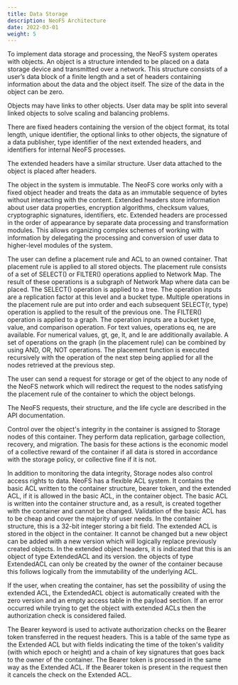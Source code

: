 ```yaml
---
title: Data Storage 
description: NeoFS Architecture
date: 2022-03-01
weight: 5
---
```


To implement data storage and processing, the NeoFS system operates with objects. An object is a structure intended to be placed on a data storage device and transmitted over a network. This structure consists of a user’s data block of a finite length and a set of headers containing information about the data and the object itself. The size of the data in the object can be zero.

Objects may have links to other objects. User data may be split into several linked objects to solve scaling and balancing problems.

There are fixed headers containing the version of the object format, its total length, unique identifier, the optional links to other objects, the signature of a data publisher, type identifier of the next extended headers, and identifiers for internal NeoFS processes.

The extended headers have a similar structure. User data attached to the object is placed after headers.

The object in the system is immutable. The NeoFS core works only with a fixed object header and treats the data as an immutable sequence of bytes without interacting with the content. Extended headers store information about user data properties, encryption algorithms, checksum values, cryptographic signatures, identifiers, etc. Extended headers are processed in the order of appearance by separate data processing and transformation modules. This allows organizing complex schemes of working with information by delegating the processing and conversion of user data to higher-level modules of the system.

The user can define a placement rule and ACL to an owned container. That placement rule is applied to all stored objects. The placement rule consists of a set of SELECT() or FILTER() operations applied to Network Map. The result of these operations is a subgraph of Network Map where data can be placed. The SELECT() operation is applied to a tree. The operation inputs are a replication factor at this level and a bucket type. Multiple operations in the placement rule are put into order and each subsequent SELECT(r, type) operation is applied to the result of the previous one. The FILTER() operation is applied to a graph. The operation inputs are a bucket type, value, and comparison operation. For text values, operations eq, ne are available. For numerical values, gt, ge, lt, and le are additionally available. A set of operations on the graph (in the placement rule) can be combined by using AND, OR, NOT operations. The placement function is executed recursively with the operation of the next step being applied for all the nodes retrieved at the previous step. 

The user can send a request for storage or get of the object to any node of the NeoFS network which will redirect the request to the nodes satisfying the placement rule of the container to which the object belongs.

The NeoFS requests, their structure, and the life cycle are described in the API documentation.

Control over the object's integrity in the container is assigned to Storage nodes of this container. They perform data replication, garbage collection, recovery, and migration. The basis for these actions is the economic model of a collective reward of the container if all data is stored in accordance with the storage policy, or collective fine if it is not.

In addition to monitoring the data integrity, Storage nodes also control access rights to data. NeoFS has a flexible ACL system. It contains the basic ACL written to the container structure, bearer token, and the extended ACL, if it is allowed in the basic ACL, in the container object. The basic ACL is written into the container structure and, as a result, is created together with the container and cannot be changed. Validation of the basic ACL has to be cheap and cover the majority of user needs. In the container structure, this is a 32-bit integer storing a bit field. The extended ACL is stored in the object in the container. It cannot be changed but a new object can be added with a new version which will logically replace previously created objects. In the extended object headers, it is indicated that this is an object of type ExtendedACL and its version. the objects of type ExtendedACL can only be created by the owner of the container because this follows logically from the immutability of the underlying ACL.

If the user, when creating the container, has set the possibility of using the extended ACL, the ExtendedACL object is automatically created with the zero version and an empty access table in the payload section. If an error occurred while trying to get the object with extended ACLs then the authorization check is considered failed. 

The Bearer keyword is used to activate authorization checks on the Bearer token transferred in the request headers. This is a table of the same type as the Extended ACL but with fields indicating the time of the token's validity (with which epoch or height) and a chain of key signatures that goes back to the owner of the container. The Bearer token is processed in the same way as the Extended ACL. If the Bearer token is present in the request then it cancels the check on the Extended ACL.
